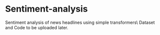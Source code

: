# Sentiment-analysis
Sentiment analysis of news headlines using simple transformers\\
Dataset and Code to be uploaded later.
